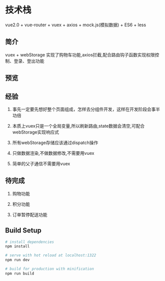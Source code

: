 # 技术栈

vue2.0 + vue-router + vuex + axios + mock.js(模拟数据) + ES6 + less

## 简介

vuex + webStorage 实现了购物车功能,axios拦截,配合路由钩子函数实现权限控制、登录、登出功能

## 预览


## 经验

1. 事先一定要先想好整个页面组成，怎样去分组件开发，这样在开发阶段会事半功倍

2. 本质上vuex只是一个全局变量,所以刷新路由,state数据会清空,可配合webStorage实现响应式

3. 所有webStorage存储应该通过dispatch操作

4. 只做数据渲染,不做数据修改,不需要用vuex

5. 简单的父子通信不需要用vuex

## 待完成

1. 购物功能

2. 积分功能

3. 订单暂停配送功能

## Build Setup

``` bash
# install dependencies
npm install

# serve with hot reload at localhost:1322
npm run dev

# build for production with minification
npm run build

